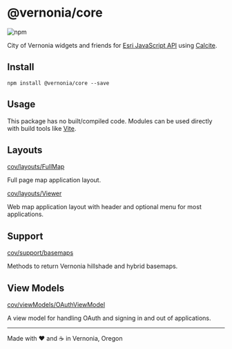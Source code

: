 # @vernonia/core

![npm](https://img.shields.io/npm/v/@vernonia/core?style=flat-square)

City of Vernonia widgets and friends for [Esri JavaScript API](https://developers.arcgis.com/javascript/latest/) using [Calcite](https://esri.github.io/calcite-components).

## Install

```shell
npm install @vernonia/core --save
```

## Usage

This package has no built/compiled code. Modules can be used directly with build tools like [Vite](https://vitejs.dev/).

## Layouts

[cov/layouts/FullMap](./layouts/FullMap.markdown)

Full page map application layout.

[cov/layouts/Viewer](./layouts/Viewer.markdown)

Web map application layout with header and optional menu for most applications.

## Support

[cov/support/basemaps](./support/basemaps.markdown)

Methods to return Vernonia hillshade and hybrid basemaps.

## View Models

[cov/viewModels/OAuthViewModel](./viewModels/OAuthViewModel.markdown)

A view model for handling OAuth and signing in and out of applications.

***

Made with :heart: and :coffee: in Vernonia, Oregon
